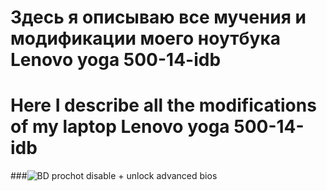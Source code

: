 # Здесь я описываю все мучения и модификации моего ноутбука Lenovo yoga 500-14-idb
# Here I describe all the modifications of my laptop Lenovo yoga 500-14-idb

###![BD prochot disable + unlock advanced bios](https://github.com/Yorick55/Lenovo-500-14idb/wiki/BD-prochot-fix-&-unlock-advanced-bios)
